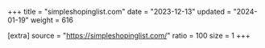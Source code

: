 +++
title = "simpleshopinglist.com"
date = "2023-12-13"
updated = "2024-01-19"
weight = 616

[extra]
source = "https://simpleshopinglist.com/"
ratio = 100
size = 1
+++
